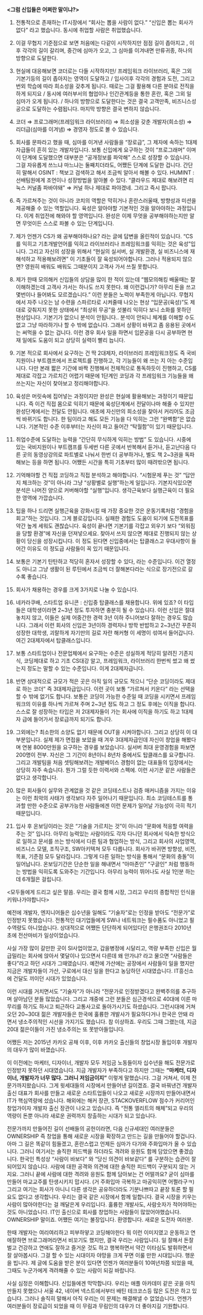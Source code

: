 **<그럼 신입들은 어쩌란 말이냐?>**

1. 전통적으로 존재하는 IT시장에서 “회사는 뽑을 사람이 없다.” “신입은 뽑는 회사가 없다” 라고 했습니다. 동시에 취업할 사람은 취업했습니다.

2. 이걸 무협지 기준점으로 보면 처음에는 다같이 시작하지만 점점 길이 좁아지고 , 이후 각각의 길이 갈리며, 중간에 심마가 오고, 그 심마를 이겨내면 만류귀종, 하나의 방향으로 도달한다. 

3. 현실에 대응해보면 코더로는 다들 시작하지만/ 프레임워크 라이브러리, 혹은 그외 기본기등의 길이 좁아지는 영역이 도달하고 / 입사이후 각각의 경험과 도전, 그리고 번외 학습에 따라 희소성을 갖추게 됩니다. 때로는 그걸 활용해 다른 분야로 전직을 하게 되지요 / 동시에 여러부서의 협업이나 인간관계등을 통한 혼란, 혹은 그외 일 심마가 오게 됩니다. / 하나의 방향으로 도달한다는 것은 결국 고객만족, 비즈니스성공으로 도달하는 수렴됩니다. 마지막 방향은 결국 변하지 않습니다.

4. 코더 ⇒ 프로그래머(프레임워크 라이브러리) ⇒ 희소성을 갖춘 개발자(희소성) ⇒ 리더급(심마를 이겨냄) ⇒ 경영자 정도로 볼 수 있습니다. 

5. 회사를 문파라고 했을 때, 심마를 이겨낸 사람들을 “장로급”, 그 제자에 속하는 1대제자급들이 흔히 있는 개발자입니다. 보통 신입에게 요구하는 것이 “프로그래머” 이며 이 단계에 도달했으면 대부분은 “공개정보를 파악해” 스스로 성장할 수 있습니다. 그걸 자유롭게 쓰느냐 마느냐는 둘째치더라도, 어쨌든 단계에 도달한 겁니다. 간단히 말해서 OSINT : 책보고 검색하고 해서 조금씩 알아서 해볼 수 있다. HUMINT : 선배팀원에게 조언이나 성장방법을 알아볼 수 있다. “클라우드 제대로 해보려면 리눅스 커널좀 파바야돼” ⇒ 커널 하나 제대로 파야겠네. 그리고 즉시 팝니다.

6. 즉 가르쳐주는 것이 아니라 코치의 역할은 막히거나 혼란스러울때, 방향성과 미션을 제공해줄 수 있는 역할입니다. 육성은 알아야할 기본적인 것을 알아야하는 과정입니다. 이게 취업전에 해와야 할 영역입니다. 완성은 이제 무엇을 공부해야하는지만 알면 무엇이든 스스로 파볼 수 있는 단계입니다.

7. 제가 언젠가 CS가 왜 공부해야하나요? 라는 글에 답변을 올린적이 있습니다. “CS를 익히고 기초개발언어를 익히고 라이브러리나 프레임워크를 익히는 것은 육성”입니다. 그리고 자신의 성장을 위해서 “현실의 실서버, 실 개발환경, 실 비즈니스에 재해석하고 적용해보려면” 이 기초들이 잘 육성되어야합니다. 그러나 적용되지 않으면? 영원히 배워도 배워도 그때분이지 고객사 가서 쓰질 못합니다. 

8. 제가 한때 모의해커 신입들의 상담을 많이 한 적이 있는데 “웹모의해킹 배울때는 잘 이해하겠는데 고객사 가서는 하나도 쓰지 못한다. 왜 이런겁니가? 아무리 돈을 쓰고 몇번이나 들어봐도 모르겠습니다.” 이런 분들은 노력이 부족한게 아닙니다. 무협지에서 자주 나오는 남 수련을 스파르타로 시켜줄때 나오는 현상 “입문공(육성)”도 제대로 갖춰지지 못한 상태에서 “최상위 무공”을 섯불리 익히다 보니 소화를 못하던 현상입니다. 기본기가 없으니 분석이 안됩니다.. 분석이 안되니 체계를 이해할 수도 없고 그냥 따라하기나 할 수 밖에 없습니다. 그래서 상황이 바뀌고 좀 응용된 곳에서는 써먹을 수 없는 겁니다. 이런 경우 회사 일을 하면서 입문공을 다시 공부하면 현재 일에도 도움이 되고 상당히 실력이 빨리 늡니다. 

9. 기본 적으로 회사에서 요구하는 건 딱 2대제자, 라이브러리 프레임워크정도 즉 국비지원이나 부트캠프에서 프로젝트를 진행하고, 각 기능들이 왜 쓰는 지 아는 수준입니다. 다만 본래 짧은 기간에 바짝 진행해서 전체적으로 통독하듯이 진행하고, CS를 제대로 각잡고 가르치긴 어렵기 때문에 1단계인 코딩과 각 프레임워크 기능들을 왜 쓰는지는 자신이 찾아보고 정리해야합니다.

10. 육성은 머릿속에 집어넣는 과정이지만 완성은 현실에 활용해보는 과정이기 때문입니다. 즉 이건 직접 몸으로 익히기 때문에 육성단계에서 전달이나마 해줄 수 있지만 완성단계에서는 전달도 안됩니다. 애초에 자신만의 희소성을 찾아서 커리어도 조금씩 바뀌기도 합니다. 한 팀이라고 해도 모든 기능을 다 익히는 그런 “완벽함”은 없습니다. 기본적인 수준 이후부터는 자신이 파고 들어간 “탁월함”이 있기 때문입니다.

11. 취업수준에 도달하는 능력을 “간단히 무식하게 익히는 방법” 도 있습니다. 시중에 있는 국비지원이나 부트캠프를 두세번 다른 곳에서 반복해서 듣거나, 듣고난다음 다른 곳의 동영상강의로 파트별로 나눠서 한번 더 공부하거나, 별도 책 2~3권을 독파해보는 등을 하면 됩니다. 어쨌든 시간을 특히 기초부터 많이 때려밖으면 됩니다.

12. 기억해야할 건 직접 코딩하고 직접 분석하고 해야합니다. “시험문제 푸는 것” “답안지 체크하는 것”이 아니라 그냥 “상황별로 실행”하는게 일입니다. 기본지식있으면 분석은 나머진 양으로 커버해야할 “실행”입니다. 생각근육보다 실행근육이 더 필요한 영역에 가깝습니다. 

13. 팁을 하나 드리면 실행근육을 강화시킬 때  가장 중요한 것은 운동기록처럼 “경험을 회고”하는 것입니다. 그게 블로깅입니다. 실패한 경험도 도움이 되기에 도전목표를 약간 높게 세워도 괜찮습니다. 육성이 끝나면 기본기를 각잡고 외우기 보다 “외워짐을 당할 환경”에 자신을 던져넣으세요. 찾아서 쓰지 않으면 제대로 진행되지 않는 상황이 당신을 성장시킵니다. 이 정도 된다면 신입중에서는 탑클래스고 우대사항이 들어간 이유도 이 정도급 사람들이 꼭 있기 때문입니다.

14. 보통은 기본기 탄탄하고 적당히 혼자서 성장할 수 있다, 라는 수준입니다. 이건 열정도 아니고 그냥 생활이 된 루틴에서 조금씩 더 잘해본다라는 식으로 장기전으로 갈 수록 좋습니다.

15. 회사가 채용하는 경우를 크게 3가지로 나눌 수 있습니다.

16. 네카라쿠배, 스타트업 유니콘 : 신입중 탑클래스를 채용합니다. 위에 있죠? 이 타입들은 대학생이라면 2~3년 정도 투자하면 충분히 될 수 있습니다. 이런 신입은 절대 놓치지 않고, 이들은 실제 어중간한 경력 3년 이하 주니어보다 잘하는 경우도 많습니다. 그래서 이런 회사의 신입은 3년이하 경력자나 방학 반밥하고 2~3년간 꾸준히 성장한 대학생, 괴랄하게 자기만의 길로 자란 해커형 이 세명이 섞여서 들어갑니다. 여긴 2대제자에서 탑클래스입니다.

17. 보통 스타트업이나 전문업체에서 요구하는 수준은 성실하게 적당히 알려진 기존지식, 코딩제대로 하고 기초 CS대강 알고, 프레임워크, 라이브러리 한번씩 썼고 왜 썼는지 정도는 말할 수 있는 수준입니다. 이게 2대제자급니다.

18. 반면 상대적으로 규모가 적은 곳은 아직 일의 규모도 적으니 “단순 코딩이라도 제대로 하는 코더” 즉 3대제자급입니다. 이런 곳이 보통 “가르쳐서 키운다” 라는 선택을 할 수 밖에 없기도 합니다. 보통은 코딩이 가능한 수준일 때 코딩을 시키면서 프레임워크의 이유를 하나씩 가르쳐 주며 2~3년 정도 하고 그 정도 후에는 이직을 합니다. 스스로 잘 성장하는 타입은 저 2대제자들이 가는 회사에 이직을 하기도 하고 1대제자 급에 들어가서 장로급까지 되기도 합니다.

19. 그외에는? 최소한의 소양도 없기 때문에 OUT을 시켜야합니다. 그리고 상당히 이 대부분입니다. 실제 제가 면접을 보았을 때 겨우 3대제자급인데 자신이 창업을 해봤다며 연봉 8000만원을 요구하는 경우를 보았습니다. 실서버 최대 운영경험을 파보면 200명이 전부. 자신은 그 기간이 8년이니 8년차 중에서도 탑클래스를 요구합니다. 그리고 개발팀을 처음 셋팅해보려는 개발베이스 경험이 없는 대표들의 입장에서는 상당히 자주 속습니다. 뭔가 그럴 듯한 이력서와 스펙에. 이런 사기꾼 같은 사람들은 없다고 생각합니다.

20. 많은 회사들이 실무와 관계없을 것 같은 코딩테스트나 검증 매커니즘을 가지는 이유는 이런 최악의 사태가 생각보다 자주 일어나기 때문입니다. 최소 코딩테스트를 통과할 만한 수준으로 공부가능한 사람들에겐 이런 문제가 일어날 가능성이 극히 적기 때문입니다. 

21. 입사 후 온보딩이라는 것은 “기술을 가르치는 것”이 아니라 “문화에 적응할 여력을 주는 것” 입니다. 아무리 능력있는 사람이라도 각자 다니던 회사에서 익숙한 방식으로 일하고 문서를 쓰는 방식에서 다른 팀과 협업하는 방식, 그리고 회사의 사업영역, 비즈니스 모델, 조직구조, SW아키텍쳐 모두 다릅니다. 회사가 바귀면 방향성, 비전, 목표, 기준점 모두 달라집니다. 그렇게 다른 일하는 방식을 통해서 “문화의 충돌”이 일어납니다. 온보딩기간은 단순한 일을 해내면서 “아마존인” “구글인” 처럼 행동하는 방법을 익히도록 도와주는 기간입니다. 아무리 능력이 뛰어나도 사실 1인분 하는데 6개월은 걸립니다.

<모두들에게 드리고 싶은 말씀. 우리는 결국 함께 시장, 그리고 우리의 종합적인 인식을 키워나가야합니다>

 예전에 개발자, 엔지니어들은 십수년을 일해도 “기술자”로는 인정을 받아도 “전문가”로 인정받지 못했습니다. 전통적인 대기업들에게 SW나 네트워크는 필수품도 아니었고 필수역량도 아니었습니다. 상대적으로 어쨌든 단단하게 되어있다던 은행권조다 2010년 초에 전산마비가 일상이었습니다.

 사실 가장 많이 갈만한 곳이 SI사업이었고, 갑을병정에 시달리고, 역량 부족한 신입은 월급밀리는 회사에 앉아서 몇달이나 있으면서 다른데 왜 안가냐? 라고 물으면 “사람들은 좋다”라고 하던 시대가 그때였습니다. 예전에 가산에는 공장에서 사람들이 일을 했지만 지금은 개발자들이 가산, 구로에서 대신 일을 한다고 농담하던 시대였습니다. IT흥신소에 건달도 끼이던 시대가 있었습니다.

이런 시대를 거치면서도 “기술자”가 아니라 “전문가로 인정받겠다고 완벽주의를 추구하며 살아남던 분들 많았습니다. 그리고 걔중에 그런 분들은 심근경색으로 40대에 이른 마무리를 하기도 하시고 퇴근하다 교통사고로 돌아가시기도 하셨습니다. 그런시대에 거쳐오던 20~30대 젊은 개발자들은 한국에 훌륭한 개발사가 필요하다거나 한국은 안돼 라면서 냉소주의적인 시선을 가지기도 했습니다. 참 이상하죠. 우리도 그때 그랬는데, 지금 20대 젊은이들이 가진 냉소주의는 또 못받아들입니다.

어쨌든 저는 2015년 카카오 공채 이후, 이후 카카오 출신들의 창업시장 돌입이후 개발자의 대우가 많이 바꼈습니다.

이 이전에는 마케터, 디자이너, 개발자 모두 저임금 노동들이자 십수년을 해도 전문가로 인정받지 못하던 시대였습니다. 지금 개발자가 부족하다고 하지만 그때는 **“마케터, 디자이너, 개발자가 너무 많다. 그러니 저임금이지”** 이렇게 말했습니다. 그걸 거쳐서, 이제 전문가까지왔습니다. 그게 윗세대들의 시장에서 만들어낸 길이겠죠. 결국 바꿔낸건 개발자 출신 대표가 회사를 만들고 새로운 스타트업들이 나오고 새로운 시장까지 만들어내면서 IT가 핵심역량에 섰습니다. 해외에는 해커 장관, STACKOVERFLOW 점수가 커리어인 창업가이자 개발자 출신 장관이 나오고 있습니다. 즉 “전통 엘리트의 해체”되고 우리의 역량이 돈뿐 아니라 새로운 권력까지 창출하는 시대가 되고 있습니다.

전문가까지 만들어진 길이 선배들의 공헌이라면, 다음 신규세대인 여러분들은 OWNERSHIP 즉 창업을 통해 새로운 시장을 확장하고 만드는 길을 만들어야 할겁니다. 아마 그 길은 똑같이 힘들겠고, 혼란스럽고 언제든 심마가 다가와 주화입마가 올 수 있습니다. 그러니 여기서는 솔직한 피드백을 하더라도 격려와 응원도 함께 담았으면 좋겠습니다. 한국인 특성상 “사람이 바보다” 와 “당신 의견이 바보같다” 를 구분하는 습관이 잘 되어있지 않습니다. 사람에 대한 공격와 의견에 대한 솔직한 피드백이 구분되지 않는 거지요. 그러니 끝에 사람에 대한 격려와 응원도 함께 담아보는 건 어떨까요? 굳이 심마를 만들어 마교교주를 탄생시키지 맙시다. (거 주화입마 극복하고 마공익히면 어쩔라구ㅋ) 그리고 여기는 회사가 아니니 다른 생각은 공유하더라도 기분나쁘따고 끝장 토론 할 필요도 없다고 생각합니다. 우리는 결국 같은 시장에서 함께 일합니다. 결국 시장을 키우는 사람이 많아야한다는 걸 깨달은게 우리입니다. 훌륭한 개발사도, 사람숫자가 적어야하는 것도 아니었습니다. IT인 출신으로 회사를 창업하는 사람들이 많았어야했습니다. OWNERSHIP 말이죠. 어쨌든 여기는 불장입니다. 환영합니다. 새로운 도전자 여러분.

한때 개발자는 여리여리하고 피부하얗고 코딩해야한다 뭐 이런 이미지였고 운동하고 연애잘하면 브로그래머라면서 비꼬기도 했지만, 결국 우리는 사람입니다. 일 잘해서 돈잘벌고 건강하고 연애도 잘하고 즐거운 것도 하고 행복하면서 약간 이타심도 발휘하면서 잘 살아봅시다. 그걸 할 수 있는 시대이자 야망을 크게 꾸면 이룰 만한 시대입니다. 행운을 빕니다. 제 글에 도움을 받은 분이 있다면 언젠가 여러분들이 10여년차쯤 되었을 때, 그때도 누군가에게 격려해줄 수 있는 사람이 되길 바랍니다.

사실 심정은 이해합니다. 신입들에겐 막막합니다. 우리는 애플 아카데미 같은 곳을 아직 만들지 못했으나 서울 42, 네이버 넥스트에서부터 배틴 테크코스등 많은 도전은 하고 있습니다. 그러나 솔직히 말해서 아직 우리는 이 문제는 해결해낼 수 없었습니다. 언젠가 여러분들이 장로급이 되었을 때 이 무림과 무림인의 대우가 더 좋아지길 기원합니다.
